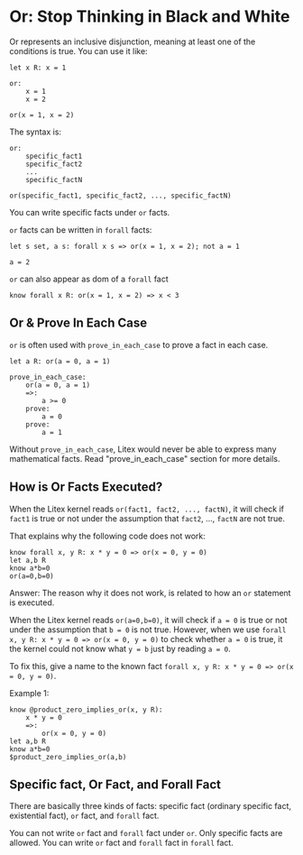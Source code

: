 # Or: Stop Thinking in Black and White

Or represents an inclusive disjunction, meaning at least one of the conditions is true. You can use it like:

```litex
let x R: x = 1

or:
    x = 1
    x = 2

or(x = 1, x = 2)
```

The syntax is:

```
or:
    specific_fact1
    specific_fact2
    ...
    specific_factN

or(specific_fact1, specific_fact2, ..., specific_factN)
```

You can write specific facts under `or` facts.

`or` facts can be written in `forall` facts:

```litex
let s set, a s: forall x s => or(x = 1, x = 2); not a = 1

a = 2
```

`or` can also appear as dom of a `forall` fact

```litex
know forall x R: or(x = 1, x = 2) => x < 3
```

## Or & Prove In Each Case

`or` is often used with `prove_in_each_case` to prove a fact in each case.

```litex
let a R: or(a = 0, a = 1)

prove_in_each_case:
    or(a = 0, a = 1)
    =>:
        a >= 0
    prove:
        a = 0
    prove:
        a = 1
```

Without `prove_in_each_case`, Litex would never be able to express many mathematical facts. Read "prove_in_each_case" section for more details.

## How is Or Facts Executed?

When the Litex kernel reads `or(fact1, fact2, ..., factN)`, it will check if `fact1` is true or not under the assumption that `fact2`, ..., `factN` are not true.

That explains why the following code does not work:

```
know forall x, y R: x * y = 0 => or(x = 0, y = 0)
let a,b R
know a*b=0
or(a=0,b=0)
```

Answer: The reason why it does not work, is related to how an `or` statement is executed.

When the Litex kernel reads `or(a=0,b=0)`, it will check if `a = 0` is true or not under the assumption that `b = 0` is not true. However, when we use `forall x, y R: x * y = 0 => or(x = 0, y = 0)` to check whether `a = 0` is true, it the kernel could not know what `y = b` just by reading `a = 0`.

To fix this, give a name to the known fact `forall x, y R: x * y = 0 => or(x = 0, y = 0)`.

Example 1:

```litex
know @product_zero_implies_or(x, y R):
    x * y = 0
    =>:
        or(x = 0, y = 0)
let a,b R
know a*b=0
$product_zero_implies_or(a,b)
```


## Specific fact, Or Fact, and Forall Fact

There are basically three kinds of facts: specific fact (ordinary specific fact, existential fact), `or` fact, and `forall` fact.

You can not write `or` fact and `forall` fact under `or`. Only specific facts are allowed. You can write `or` fact and `forall` fact in `forall` fact.